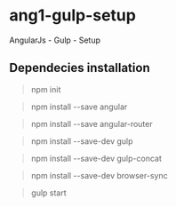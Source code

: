 # ang1-gulp-setup
AngularJs - Gulp - Setup

## Dependecies installation

> npm init

> npm install --save angular

> npm install --save angular-router

> npm install --save-dev gulp

> npm install --save-dev gulp-concat

> npm install --save-dev browser-sync

> gulp start

